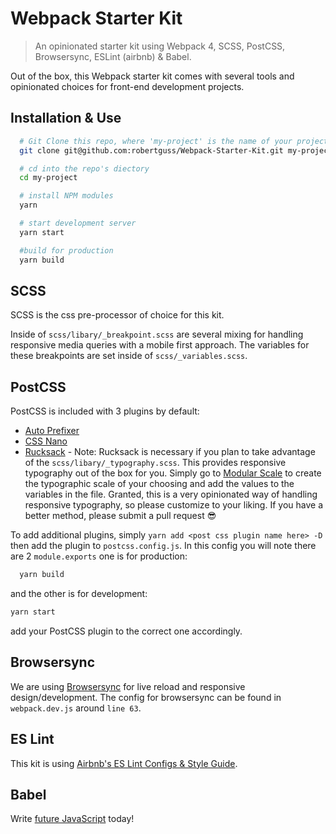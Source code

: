 # Webpack Starter Kit

> An opinionated starter kit using Webpack 4, SCSS, PostCSS, Browsersync, ESLint (airbnb) & Babel.

Out of the box, this Webpack starter kit comes with several tools and opinionated choices for front-end development projects.

## Installation & Use

```bash
  # Git Clone this repo, where 'my-project' is the name of your project
  git clone git@github.com:robertguss/Webpack-Starter-Kit.git my-project

  # cd into the repo's diectory
  cd my-project

  # install NPM modules
  yarn

  # start development server
  yarn start

  #build for production
  yarn build
```

## SCSS

SCSS is the css pre-processor of choice for this kit.

Inside of `scss/libary/_breakpoint.scss` are several mixing for handling responsive media queries with a mobile first approach. The variables for these breakpoints are set inside of `scss/_variables.scss`.

## PostCSS

PostCSS is included with 3 plugins by default:

* [Auto Prefixer](https://github.com/postcss/autoprefixer)
* [CSS Nano](http://cssnano.co/)
* [Rucksack](https://www.rucksackcss.org/) - Note: Rucksack is necessary if you plan to take advantage of the `scss/libary/_typography.scss`. This provides responsive typography out of the box for you. Simply go to [Modular Scale](http://www.modularscale.com/) to create the typographic scale of your choosing and add the values to the variables in the file. Granted, this is a very opinionated way of handling responsive typography, so please customize to your liking. If you have a better method, please submit a pull request 😎

To add additional plugins, simply `yarn add <post css plugin name here> -D` then add the plugin to `postcss.config.js`. In this config you will note there are 2 `module.exports` one is for production:

```bash
  yarn build
```

and the other is for development:

```bash
yarn start
```

add your PostCSS plugin to the correct one accordingly.

## Browsersync

We are using [Browsersync](https://browsersync.io/) for live reload and responsive design/development. The config for browsersync can be found in `webpack.dev.js` around `line 63`.

## ES Lint

This kit is using [Airbnb's ES Lint Configs & Style Guide](https://github.com/airbnb/javascript).

## Babel

Write [future JavaScript](http://babeljs.io/) today!